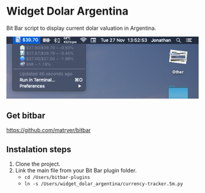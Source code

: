 # Widget Dolar Argentina
Bit Bar script to display current dolar valuation in Argentina.

![Screen shot](https://github.com/jonathanpdiaz/widget_dolar_argentina/blob/master/Screen%20Shot%202018-11-27%20at%2013.47.32.png?raw=true "Logo Title Text 1")

## Get bitbar

https://github.com/matryer/bitbar

## Instalation steps

1. Clone the project.
2. Link the main file from your Bit Bar plugin folder.
    * `cd /Users/bitbar-plugins`
    * `ln -s /Users/widget_dolar_argentina/currency-tracker.5m.py`
